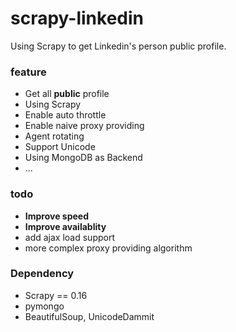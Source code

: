 scrapy-linkedin
===============

Using Scrapy to get Linkedin's person public profile.

### feature
* Get all **public** profile
* Using Scrapy
* Enable auto throttle
* Enable naive proxy providing
* Agent rotating
* Support Unicode
* Using MongoDB as Backend
* ...

### todo
* **Improve speed**
* **Improve availablity**
* add ajax load support
* more complex proxy providing algorithm


### Dependency
* Scrapy == 0.16
* pymongo 
* BeautifulSoup, UnicodeDammit